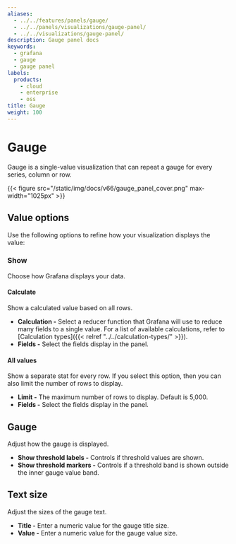 ```yaml
---
aliases:
  - ../../features/panels/gauge/
  - ../../panels/visualizations/gauge-panel/
  - ../../visualizations/gauge-panel/
description: Gauge panel docs
keywords:
  - grafana
  - gauge
  - gauge panel
labels:
  products:
    - cloud
    - enterprise
    - oss
title: Gauge
weight: 100
---
```


# Gauge

Gauge is a single-value visualization that can repeat a gauge for every series, column or row.

{{< figure src="/static/img/docs/v66/gauge_panel_cover.png" max-width="1025px" >}}

## Value options

Use the following options to refine how your visualization displays the value:

### Show

Choose how Grafana displays your data.

#### Calculate

Show a calculated value based on all rows.

- **Calculation -** Select a reducer function that Grafana will use to reduce many fields to a single value. For a list of available calculations, refer to [Calculation types]({{< relref "../../calculation-types/" >}}).
- **Fields -** Select the fields display in the panel.

#### All values

Show a separate stat for every row. If you select this option, then you can also limit the number of rows to display.

- **Limit -** The maximum number of rows to display. Default is 5,000.
- **Fields -** Select the fields display in the panel.

## Gauge

Adjust how the gauge is displayed.

- **Show threshold labels -** Controls if threshold values are shown.
- **Show threshold markers -** Controls if a threshold band is shown outside the inner gauge value band.

## Text size

Adjust the sizes of the gauge text.

- **Title -** Enter a numeric value for the gauge title size.
- **Value -** Enter a numeric value for the gauge value size.
